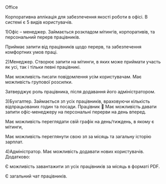 Office

Корпоративна аплікація для забезпечення якості роботи в офісі. В системі є 5 видів користувачів.

1)Офіс – менеджер. Займається розкладом мітингів, корпоративів, та персональний перерв працівників.

Приймає запити від працівників щодо перерв, та забезпечення комфортних умов праці.

2)Менеджер. Створює запити на мітинги, в яких може приймати участь як усі, так і тільки певні працівникі.

Має можливість писати повідомлення усім користувачам. Має можливість групової розсилки.

Затверджує роль працівника, після додавання його адміністратором.

3)Бухгалтер. Займається зп усіх працівників, враховуючи кількість відпрацьованих годин та посади. Працівник  Має можливість давати запити офіс-менеджеру на персональні перерви на день вперед.

Має можливість переглядати свій графік на день/тиждень, в якому є мітинги,

Має можливість переглянути свою зп за місяць та загальну історію зарплат.

4)Адміністратор. Має можливість додавати нових користувачів. Додатково:

Є можливість завантажити зп усіх працівників за місяць в форматі PDF.

Є загальний чат працівників.

